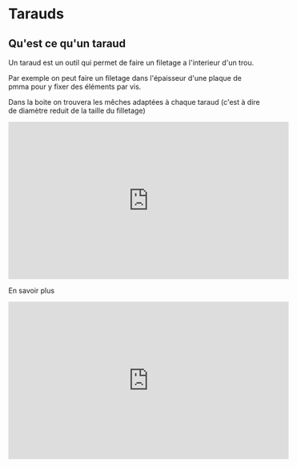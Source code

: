 # Tarauds

## Qu'est ce qu'un taraud

Un taraud est un outil qui permet de faire un filetage a l'interieur d'un trou.

Par exemple on peut faire un filetage dans l'épaisseur d'une plaque de pmma pour y fixer des éléments par vis.

Dans la boite on trouvera les mêches adaptées à chaque taraud (c'est à dire de diamètre reduit de la taille du filletage)

<iframe width="560" height="315" src="https://www.youtube.com/embed/g5238QJkbxc" title="YouTube video player" frameborder="0" allow="accelerometer; autoplay; clipboard-write; encrypted-media; gyroscope; picture-in-picture" allowfullscreen></iframe>


En savoir plus

<iframe width="560" height="315" src="https://www.youtube.com/embed/DN15AidHQvk?start=1050" title="YouTube video player" frameborder="0" allow="accelerometer; autoplay; clipboard-write; encrypted-media; gyroscope; picture-in-picture" allowfullscreen></iframe>